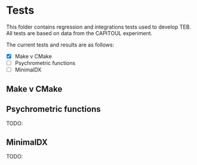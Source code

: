 # Tests

This folder contains regression and integrations tests used to develop TEB. All tests are based on data from the CAPITOUL experiment.

The current tests and results are as follows:

- [x] Make v CMake
- [ ] Psychrometric functions
- [ ] MinimalDX

## Make v CMake

## Psychrometric functions
TODO:

## MinimalDX

TODO:
